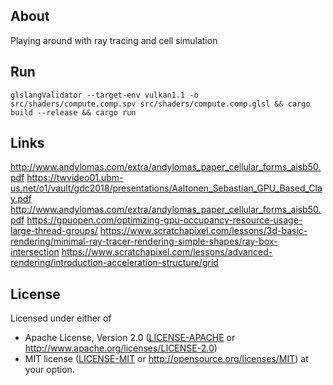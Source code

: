 ## About
Playing around with ray tracing and cell simulation
## Run
```console
glslangValidator --target-env vulkan1.1 -o src/shaders/compute.comp.spv src/shaders/compute.comp.glsl && cargo build --release && cargo run
```
## Links
http://www.andylomas.com/extra/andylomas_paper_cellular_forms_aisb50.pdf
https://twvideo01.ubm-us.net/o1/vault/gdc2018/presentations/Aaltonen_Sebastian_GPU_Based_Clay.pdf
http://www.andylomas.com/extra/andylomas_paper_cellular_forms_aisb50.pdf
https://gpuopen.com/optimizing-gpu-occupancy-resource-usage-large-thread-groups/
https://www.scratchapixel.com/lessons/3d-basic-rendering/minimal-ray-tracer-rendering-simple-shapes/ray-box-intersection
https://www.scratchapixel.com/lessons/advanced-rendering/introduction-acceleration-structure/grid
## License
Licensed under either of
 * Apache License, Version 2.0 ([LICENSE-APACHE](LICENSE-APACHE) or http://www.apache.org/licenses/LICENSE-2.0)
 * MIT license ([LICENSE-MIT](LICENSE-MIT) or http://opensource.org/licenses/MIT)
at your option.
